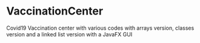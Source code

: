 # VaccinationCenter
Covid19 Vaccination center with various codes with arrays version, classes version and a linked list version with a JavaFX GUI
